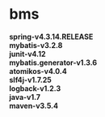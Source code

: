 # bms
<strong>spring-v4.3.14.RELEASE</strong><br/>
<strong>mybatis-v3.2.8</strong><br/>
<strong>junit-v4.12</strong><br/>
<strong>mybatis.generator-v1.3.6</strong><br/>
<strong>atomikos-v4.0.4</strong><br/>
<strong>slf4j-v1.7.25</strong><br/>
<strong>logback-v1.2.3</strong><br/>
<strong>java-v1.7</strong><br/>
<strong>maven-v3.5.4</strong><br/>

